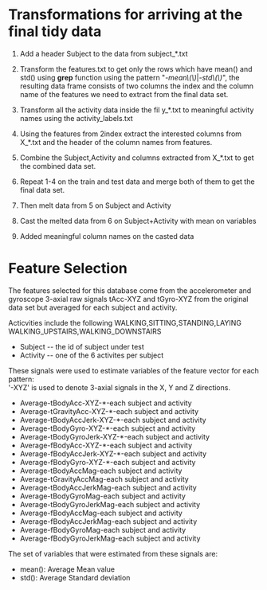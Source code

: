 Transformations for arriving at the final tidy data
===================================================

1. Add a header Subject to the data from subject_*.txt

2. Transform the features.txt to get only the rows which
   have mean() and std() using **grep** function using the pattern 
   "*-mean\\(\\)*|*-std\\(\\)*", the resulting data frame consists
   of two columns the index and the column name of the features we need
   to extract from the final data set.

3. Transform all the activity data inside the fil
   y_*.txt to meaningful activity names using the activity_labels.txt

3. Using the features from 2index extract the interested columns from
   X_*.txt and the header of the column names from features.

4. Combine the Subject,Activity and columns extracted from X_*.txt to
   get the combined data set.
   
5. Repeat 1-4 on the train and test data and merge both of them to get
   the final data set.
   
6. Then melt data from 5 on Subject and Activity

7. Cast the melted data from 6 on Subject+Activity with mean on variables

8. Added meaningful column names on the casted data


Feature Selection 
=================

The features selected for this database come from the accelerometer and gyroscope 3-axial 
raw signals tAcc-XYZ and tGyro-XYZ from the original data set but averaged for each subject
and activity.

Acticvities include the following WALKING,SITTING,STANDING,LAYING
WALKING_UPSTAIRS,WALKING_DOWNSTAIRS

* Subject  -- the id of subject under test
* Activity -- one of the  6 activites per subject

These signals were used to estimate variables of the feature vector for each pattern:  
'-XYZ' is used to denote 3-axial signals in the X, Y and Z directions.

* Average-tBodyAcc-XYZ-*-each subject and activity
* Average-tGravityAcc-XYZ-*-each subject and activity
* Average-tBodyAccJerk-XYZ-*-each subject and activity
* Average-tBodyGyro-XYZ-*-each subject and activity
* Average-tBodyGyroJerk-XYZ-*-each subject and activity
* Average-fBodyAcc-XYZ-*-each subject and activity
* Average-fBodyAccJerk-XYZ-*-each subject and activity
* Average-fBodyGyro-XYZ-*-each subject and activity
* Average-tBodyAccMag-each subject and activity
* Average-tGravityAccMag-each subject and activity
* Average-tBodyAccJerkMag-each subject and activity
* Average-tBodyGyroMag-each subject and activity
* Average-tBodyGyroJerkMag-each subject and activity
* Average-fBodyAccMag-each subject and activity
* Average-fBodyAccJerkMag-each subject and activity
* Average-fBodyGyroMag-each subject and activity
* Average-fBodyGyroJerkMag-each subject and activity

The set of variables that were estimated from these signals are: 
* mean(): Average Mean value
* std(): Average Standard deviation


